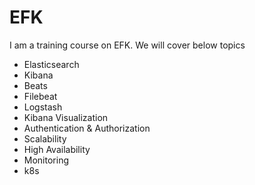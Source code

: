 # EFK
I am a training course on EFK. We will cover below topics

* Elasticsearch
* Kibana
* Beats
* Filebeat
* Logstash
* Kibana Visualization
* Authentication & Authorization
* Scalability
* High Availability
* Monitoring
* k8s
